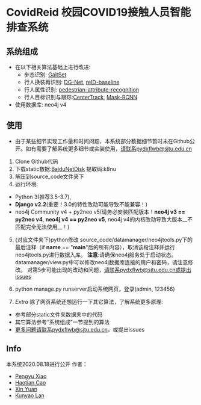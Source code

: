 # CovidReid 校园COVID19接触人员智能排查系统

## 系统组成
* 在以下相关算法基础上进行改进:
  * 步态识别: [GaitSet](https://github.com/AbnerHqC/GaitSet)
  * 行人换装再识别: [DG-Net](https://github.com/NVlabs/DG-Net), [reID-baseline](https://github.com/layumi/Person_reID_baseline_pytorch)
  * 行人属性识别: [pedestrian-attribute-recognition](https://github.com/dangweili/pedestrian-attribute-recognition-pytorch)
  * 行人目标识别与跟踪:[CenterTrack](https://github.com/xingyizhou/CenterTrack), [Mask-RCNN](https://github.com/facebookresearch/maskrcnn-benchmark)
* 使用数据库: neo4j v4

## 使用
* 由于某些细节实现工作量和时间问题，本系统部分数据细节暂时未在Github公开。如有需要了解系统更多细节或实装使用，请联系pydxflwb@sjtu.edu.cn

1. Clone Github代码
2. 下载static数据:[BaiduNetDisk](https://pan.baidu.com/s/1N6QTbW30bO3i74IGh6KpXg) 提取码:k8nu
3. 解压到source_code文件夹下
4. 运行环境:
  * Python 3(推荐3.5-3.7), 
  * __Django v2.2__(重要！3.0的特性改动可能导致不能兼容！)
  * neo4j Community v4 + py2neo v5(请务必安装匹配版本！__neo4j v3 == py2neo v4__, __neo4j v4 == py2neo v5__, neo4j v4的内核改动导致大版本__不匹配完全无法使用__！)
5. (对应文件夹下)python修改 source_code/datamanager/neo4jtools.py下的最后注释（if __name__ == "__main__"后的所有内容），取消该段注释并运行neo4jtools.py进行数据入库。
__注意__:请确保neo4j服务处于启动状态。 datamanager/view.py中可以修改neo4j数据库连接的用户和密码，请注意修改。
对第5步可能出现的改动和问题，请联系pydxflwb@sjtu.edu.cn或提出issues
6. python manage.py runserver启动系统网页，登录(admin, 123456)
 
7. *Extra* 除了网页系统还想运行一下其它算法，了解系统更多原理:
  * 参考部分static文件夹数据夹中的代码
  * 其它算法参考“系统组成”一节提到的算法
  * 更多问题请联系pydxflwb@sjtu.edu.cn，或提出issues

## Info 
本系统2020.08.18进行公开
作者：
  * [Pengyu Xiao](github.com/pydxflwb)
  * [Haotian Cao](github.com/caohaotiantian)
  * [Xin Yuan](https://github.com/yx3266) 
  * [Kunyao Lan](https://github.com/lankunyao)
